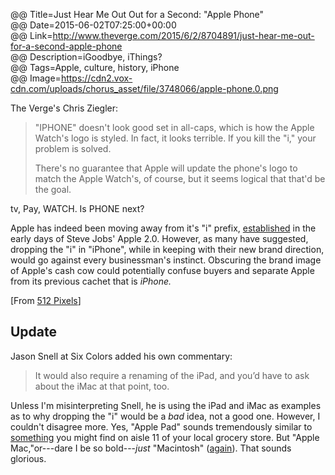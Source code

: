 @@ Title=Just Hear Me Out Out for a Second: "Apple Phone"   
@@ Date=2015-06-02T07:25:00+00:00  
@@ Link=http://www.theverge.com/2015/6/2/8704891/just-hear-me-out-for-a-second-apple-phone  
@@ Description=iGoodbye, iThings?  
@@ Tags=Apple, culture, history, iPhone  
@@ Image=https://cdn2.vox-cdn.com/uploads/chorus_asset/file/3748066/apple-phone.0.png  

The Verge's Chris Ziegler:
>"IPHONE" doesn't look good set in all-caps, which is how the Apple Watch's logo is styled. In fact, it looks terrible. If you kill the "i," your problem is solved.
>
>There's no guarantee that Apple will update the phone's logo to match the Apple Watch's, of course, but it seems logical that that'd be the goal.

<i class="fa fa-apple"></i> tv, <i class="fa fa-apple"></i> Pay, <i class="fa fa-apple"></i> WATCH. Is <i class="fa fa-apple"></i> PHONE next? 

Apple has indeed been moving away from it's "i" prefix, [established][everystevejobsvideo] in the early days of Steve Jobs' Apple 2.0. However, as many have suggested, dropping the "i" in "iPhone", while in keeping with their new brand direction, would go against every businessman's instinct. Obscuring the brand image of Apple's cash cow could potentially confuse buyers and separate Apple from its previous cachet that is *iPhone.*

[From [512 Pixels][512pixels]]

<div class="update">

## Update

Jason Snell at Six Colors added his own commentary:
>It would also require a renaming of the iPad, and you’d have to ask about the iMac at that point, too.

Unless I'm misinterpreting Snell, he is using the iPad and iMac as examples as to why dropping the "i" would be a *bad* idea, not a good one. However, I couldn't disagree more. Yes, "Apple Pad" sounds tremendously similar to [something][some] you might find on aisle 11 of your local grocery store. But "Apple Mac,"or---dare I be so bold---*just* "Macintosh" ([again][again]). That sounds glorious.

</div>

[512pixels]: http://www.512pixels.net/blog/2015/6/apple-phone
[again]: http://www.telegraph.co.uk/technology/apple/10593083/Steve-Jobs-unveils-first-Apple-Mac.html
[everystevejobsvideo]: http://everystevejobsvideo.com/original-imac-introduction-apple-special-event-1998/
[some]: https://en.wikipedia.org/wiki/Sanitary_napkin